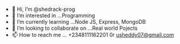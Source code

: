- 👋 Hi, I’m @shedrack-prog
- 👀 I’m interested in ...Programming
- 🌱 I’m currently learning ...Node JS, Express, MongoDB
- 💞️ I’m looking to collaborate on ...Real world Pojects
- 📫 How to reach me ... +2348111162201  0r usheddy07@gmail.com
<!---
shedrack-prog/shedrack-prog is a ✨ special ✨ repository because its `README.md` (this file) appears on your GitHub profile.
You can click the Preview link to take a look at your changes.
--->
